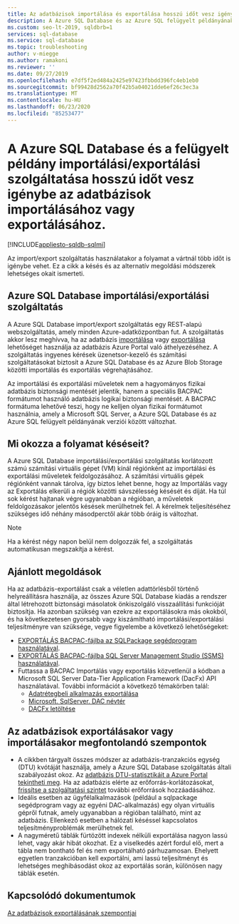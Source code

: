 ```yaml
---
title: Az adatbázisok importálása és exportálása hosszú időt vesz igénybe
description: A Azure SQL Database és az Azure SQL felügyelt példányának importálási/exportálási szolgáltatása hosszú időt vesz igénybe az adatbázisok importálásához vagy exportálásához
ms.custom: seo-lt-2019, sqldbrb=1
services: sql-database
ms.service: sql-database
ms.topic: troubleshooting
author: v-miegge
ms.author: ramakoni
ms.reviewer: ''
ms.date: 09/27/2019
ms.openlocfilehash: e7df5f2ed484a2425e97423fbbdd396fc4eb1eb0
ms.sourcegitcommit: bf99428d2562a70f42b5a04021dde6ef26c3ec3a
ms.translationtype: MT
ms.contentlocale: hu-HU
ms.lasthandoff: 06/23/2020
ms.locfileid: "85253477"
---
```

# <a name="azure-sql-database-and-managed-instance-importexport-service-takes-a-long-time-to-import-or-export-a-database"></a>A Azure SQL Database és a felügyelt példány importálási/exportálási szolgáltatása hosszú időt vesz igénybe az adatbázisok importálásához vagy exportálásához.

[!INCLUDE[appliesto-sqldb-sqlmi](../includes/appliesto-sqldb-sqlmi.md)]

Az import/export szolgáltatás használatakor a folyamat a vártnál több időt is igénybe vehet. Ez a cikk a késés és az alternatív megoldási módszerek lehetséges okait ismerteti.

## <a name="azure-sql-database-importexport-service"></a>Azure SQL Database importálási/exportálási szolgáltatás

A Azure SQL Database import/export szolgáltatás egy REST-alapú webszolgáltatás, amely minden Azure-adatközpontban fut. A szolgáltatás akkor lesz meghívva, ha az adatbázis [importálása](database-import.md#using-azure-portal) vagy [exportálása](https://docs.microsoft.com/azure/sql-database/sql-database-export#export-to-a-bacpac-file-using-the-azure-portal) lehetőséget használja az adatbázis Azure Portal való áthelyezéséhez. A szolgáltatás ingyenes kérések üzenetsor-kezelő és számítási szolgáltatásokat biztosít a Azure SQL Database és az Azure Blob Storage közötti importálás és exportálás végrehajtásához.

Az importálási és exportálási műveletek nem a hagyományos fizikai adatbázis biztonsági mentését jelentik, hanem a speciális BACPAC formátumot használó adatbázis logikai biztonsági mentését. A BACPAC formátuma lehetővé teszi, hogy ne kelljen olyan fizikai formátumot használnia, amely a Microsoft SQL Server, a Azure SQL Database és az Azure SQL felügyelt példányának verziói között változhat.

## <a name="what-causes-delays-in-the-process"></a>Mi okozza a folyamat késéseit?

A Azure SQL Database importálási/exportálási szolgáltatás korlátozott számú számítási virtuális gépet (VM) kínál régiónként az importálási és exportálási műveletek feldolgozásához. A számítási virtuális gépek régiónként vannak tárolva, így biztos lehet benne, hogy az Importálás vagy az Exportálás elkerüli a régiók közötti sávszélesség késését és díját. Ha túl sok kérést hajtanak végre ugyanabban a régióban, a műveletek feldolgozásakor jelentős késések merülhetnek fel. A kérelmek teljesítéséhez szükséges idő néhány másodperctől akár több óráig is változhat.

> [!NOTE]
> Ha a kérést négy napon belül nem dolgozzák fel, a szolgáltatás automatikusan megszakítja a kérést.

## <a name="recommended-solutions"></a>Ajánlott megoldások

Ha az adatbázis-exportálást csak a véletlen adattörlésből történő helyreállításra használja, az összes Azure SQL Database kiadás a rendszer által létrehozott biztonsági másolatok önkiszolgáló visszaállítási funkcióját biztosítja. Ha azonban szükség van ezekre az exportálásokra más okokból, és ha következetesen gyorsabb vagy kiszámítható importálási/exportálási teljesítményre van szüksége, vegye figyelembe a következő lehetőségeket:

* [EXPORTÁLÁS BACPAC-fájlba az SQLPackage segédprogram használatával](https://docs.microsoft.com/azure/sql-database/sql-database-export#export-to-a-bacpac-file-using-the-sqlpackage-utility).
* [EXPORTÁLÁS BACPAC-fájlba SQL Server Management Studio (SSMS) használatával](https://docs.microsoft.com/azure/sql-database/sql-database-export#export-to-a-bacpac-file-using-sql-server-management-studio-ssms).
* Futtassa a BACPAC Importálás vagy exportálás közvetlenül a kódban a Microsoft SQL Server Data-Tier Application Framework (DacFx) API használatával. További információt a következő témakörben talál:
  * [Adatrétegbeli alkalmazás exportálása](https://docs.microsoft.com/sql/relational-databases/data-tier-applications/export-a-data-tier-application)
  * [Microsoft. SqlServer. DAC névtér](https://docs.microsoft.com/dotnet/api/microsoft.sqlserver.dac)
  * [DACFx letöltése](https://www.microsoft.com/download/details.aspx?id=55713)

## <a name="things-to-consider-when-you-export-or-import-a-database"></a>Az adatbázisok exportálásakor vagy importálásakor megfontolandó szempontok

* A cikkben tárgyalt összes módszer az adatbázis-tranzakciós egység (DTU) kvótáját használja, amely a Azure SQL Database szolgáltatás általi szabályozást okoz. Az [adatbázis DTU-statisztikáit a Azure Portal tekintheti meg](https://docs.microsoft.com/azure/sql-database/sql-database-monitor-tune-overview#sql-database-resource-monitoring). Ha az adatbázis elérte az erőforrás-korlátozásokat, [frissítse a szolgáltatási szintet](https://docs.microsoft.com/azure/sql-database/sql-database-scale-resources) további erőforrások hozzáadásához.
* Ideális esetben az ügyfélalkalmazások (például a sqlpackage segédprogram vagy az egyéni DAC-alkalmazás) egy olyan virtuális gépről futnak, amely ugyanabban a régióban található, mint az adatbázis. Ellenkező esetben a hálózati késéssel kapcsolatos teljesítményproblémák merülhetnek fel.
* A nagyméretű táblák fürtözött indexek nélküli exportálása nagyon lassú lehet, vagy akár hibát okozhat. Ez a viselkedés azért fordul elő, mert a tábla nem bontható fel és nem exportálható párhuzamosan. Ehelyett egyetlen tranzakcióban kell exportálni, ami lassú teljesítményt és lehetséges meghibásodást okoz az exportálás során, különösen nagy táblák esetén.


## <a name="related-documents"></a>Kapcsolódó dokumentumok

[Az adatbázisok exportálásának szempontjai](https://docs.microsoft.com/azure/sql-database/sql-database-export#considerations-when-exporting-an-azure-sql-database)
